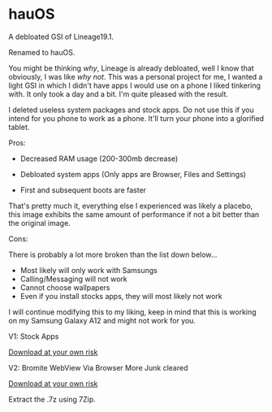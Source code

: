 # hauOS

A debloated GSI of Lineage19.1.

Renamed to hauOS.

You might be thinking *why*, Lineage is already debloated, well I know that obviously, I was like *why not*. This was a personal project for me, I wanted a light GSI in which I didn't have apps I would use on a phone I liked tinkering with. It only took a day and a bit. I'm quite pleased with the result.

I deleted useless system packages and stock apps. Do not use this if you intend for you phone to work as a phone. It'll turn your phone into a glorified tablet.

Pros: 

- Decreased RAM usage (200-300mb decrease)
  
- Debloated system apps (Only apps are Browser, Files and Settings)

- First and subsequent boots are faster
  
That's pretty much it, everything else I experienced was likely a placebo, this image exhibits the same amount of performance if not a bit better than the original image.

Cons:

There is probably a lot more broken than the list down below...

- Most likely will only work with Samsungs
- Calling/Messaging will not work
- Cannot choose wallpapers
- Even if you install stocks apps, they will most likely not work

I will continue modifying this to my liking, keep in mind that this is working on my Samsung Galaxy A12 and might not work for you.


V1:
Stock Apps

[Download at your own risk](https://drive.usercontent.google.com/download?id=18AngnUP9IJAE5gKLswSexi9mqxgcvILy&export=download&authuser=0)

V2:
Bromite WebView
Via Browser
More Junk cleared

[Download at your own risk]()

Extract the .7z using 7Zip.
